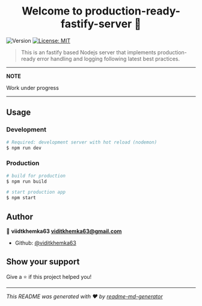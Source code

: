 <h1 align="center">Welcome to production-ready-fastify-server 👋</h1>
<p>
  <img alt="Version" src="https://img.shields.io/badge/version-1.0.0-blue.svg?cacheSeconds=2592000" />
  <a href="#" target="_blank">
    <img alt="License: MIT" src="https://img.shields.io/badge/License-MIT-yellow.svg" />
  </a>
</p>

> This is an fastify based Nodejs server that implements production-ready error handling and logging following latest best practices.

---
**NOTE**

Work under progress

---

## Usage

### Development

```sh
# Required: development server with hot reload (nodemon)
$ npm run dev

```

### Production

```sh
# build for production
$ npm run build

# start production app
$ npm start
```

## Author

👤 **viidtkhemka63 <viditkhemka63@gmail.com>**

* Github: [@viditkhemka63](https://github.com/viditkhemka63)

## Show your support

Give a ⭐️ if this project helped you!

***
_This README was generated with ❤️ by [readme-md-generator](https://github.com/kefranabg/readme-md-generator)_